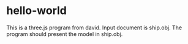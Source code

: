 # hello-world
This is a three.js program from david. Input document is ship.obj. The program should present the model in ship.obj.
